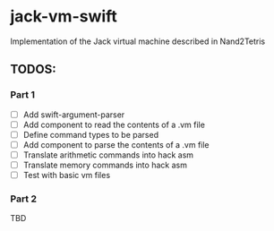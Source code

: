 # jack-vm-swift
Implementation of the Jack virtual machine described in Nand2Tetris

## TODOS:

### Part 1

- [ ] Add swift-argument-parser
- [ ] Add component to read the contents of a .vm file
- [ ] Define command types to be parsed
- [ ] Add component to parse the contents of a .vm file
- [ ] Translate arithmetic commands into hack asm
- [ ] Translate memory commands into hack asm
- [ ] Test with basic vm files

### Part 2

TBD
